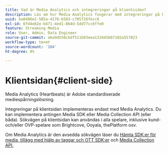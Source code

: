 ```yaml
---
title: Vad är Media Analytics och integreringar på klientsidan?
description: Läs om hur Media Analytics fungerar med integreringar på klientsidan och Media SDK och/eller Media Collection API.
uuid: ba0496e2-585a-4176-b583-c705726fecc6
exl-id: 6fd4e82e-b471-4ed1-864d-5dd77cc6ffe0
feature: Streaming Media
role: User, Admin, Data Engineer
source-git-commit: a6a9d550cbdf511b93eea132445607102a557823
workflow-type: tm+mt
source-wordcount: '104'
ht-degree: 0%

---
```


# Klientsidan{#client-side}

Media Analytics (Heartbeats) är Adobe standardiserade mediespårningslösning.

Integreringar på klientsidan implementeras endast med Media Analytics. Du kan implementera antingen Media SDK eller Media Collection API (eller båda). Sökvägen på klientsidan kan användas i alla spelare, inklusive kund- och/eller OVP-spelare som Brightcove, Ooyala, thePlatform osv.

Om Media Analytics är den avsedda sökvägen läser du [Hämta SDK:er för media, tillägg med hjälp av taggar och OTT SDK:er](/help/getting-started/download-sdks.md) och [Media Collection API.](/help/implementation/media-collection-api/mc-api-overview.md)
